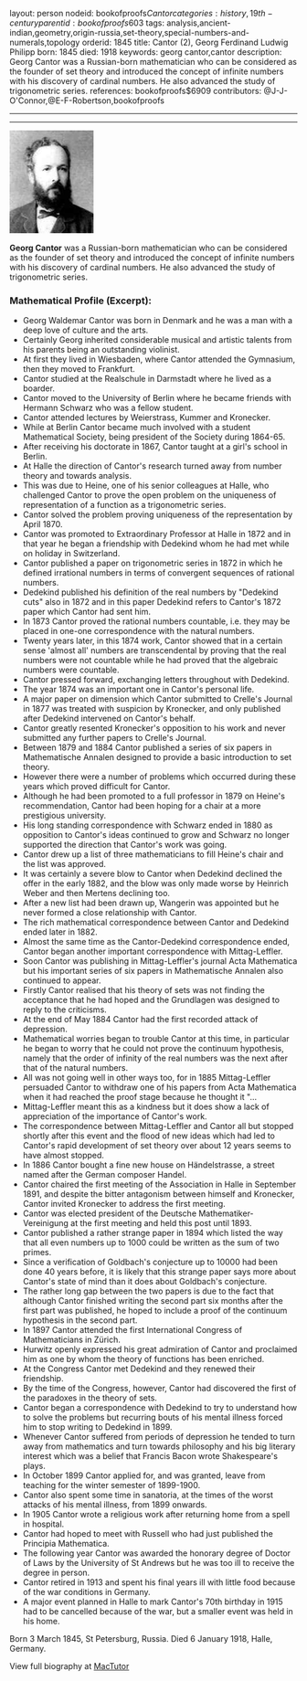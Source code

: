 layout: person
nodeid: bookofproofs$Cantor
categories: history,19th-century
parentid: bookofproofs$603
tags: analysis,ancient-indian,geometry,origin-russia,set-theory,special-numbers-and-numerals,topology
orderid: 1845
title: Cantor (2), Georg Ferdinand Ludwig Philipp
born: 1845
died: 1918
keywords: georg cantor,cantor
description: Georg Cantor was a Russian-born mathematician who can be considered as the founder of set theory and introduced the concept of infinite numbers with his discovery of cardinal numbers. He also advanced the study of trigonometric series.
references: bookofproofs$6909
contributors: @J-J-O'Connor,@E-F-Robertson,bookofproofs

---



---

![Cantor.jpg](https://github.com/bookofproofs/bookofproofs.github.io/blob/main/_sources/_assets/images/portraits/Cantor.jpg?raw=true)

**Georg Cantor** was a Russian-born mathematician who can be considered as the founder of set theory and introduced the concept of infinite numbers with his discovery of cardinal numbers. He also advanced the study of trigonometric series.

### Mathematical Profile (Excerpt):
* Georg Waldemar Cantor was born in Denmark and he was a man with a deep love of culture and the arts.
* Certainly Georg inherited considerable musical and artistic talents from his parents being an outstanding violinist.
* At first they lived in Wiesbaden, where Cantor attended the Gymnasium, then they moved to Frankfurt.
* Cantor studied at the Realschule in Darmstadt where he lived as a boarder.
* Cantor moved to the University of Berlin where he became friends with Hermann Schwarz who was a fellow student.
* Cantor attended lectures by Weierstrass, Kummer and Kronecker.
* While at Berlin Cantor became much involved with a student Mathematical Society, being president of the Society during 1864-65.
* After receiving his doctorate in 1867, Cantor taught at a girl's school in Berlin.
* At Halle the direction of Cantor's research turned away from number theory and towards analysis.
* This was due to Heine, one of his senior colleagues at Halle, who challenged Cantor to prove the open problem on the uniqueness of representation of a function as a trigonometric series.
* Cantor solved the problem proving uniqueness of the representation by April 1870.
* Cantor was promoted to Extraordinary Professor at Halle in 1872 and in that year he began a friendship with Dedekind whom he had met while on holiday in Switzerland.
* Cantor published a paper on trigonometric series in 1872 in which he defined irrational numbers in terms of convergent sequences of rational numbers.
* Dedekind published his definition of the real numbers by "Dedekind cuts" also in 1872 and in this paper Dedekind refers to Cantor's 1872 paper which Cantor had sent him.
* In 1873 Cantor proved the rational numbers countable, i.e. they may be placed in one-one correspondence with the natural numbers.
* Twenty years later, in this 1874 work, Cantor showed that in a certain sense 'almost all' numbers are transcendental by proving that the real numbers were not countable while he had proved that the algebraic numbers were countable.
* Cantor pressed forward, exchanging letters throughout with Dedekind.
* The year 1874 was an important one in Cantor's personal life.
* A major paper on dimension which Cantor submitted to Crelle's Journal in 1877 was treated with suspicion by Kronecker, and only published after Dedekind intervened on Cantor's behalf.
* Cantor greatly resented Kronecker's opposition to his work and never submitted any further papers to Crelle's Journal.
* Between 1879 and 1884 Cantor published a series of six papers in Mathematische Annalen designed to provide a basic introduction to set theory.
* However there were a number of problems which occurred during these years which proved difficult for Cantor.
* Although he had been promoted to a full professor in 1879 on Heine's recommendation, Cantor had been hoping for a chair at a more prestigious university.
* His long standing correspondence with Schwarz ended in 1880 as opposition to Cantor's ideas continued to grow and Schwarz no longer supported the direction that Cantor's work was going.
* Cantor drew up a list of three mathematicians to fill Heine's chair and the list was approved.
* It was certainly a severe blow to Cantor when Dedekind declined the offer in the early 1882, and the blow was only made worse by Heinrich Weber and then Mertens declining too.
* After a new list had been drawn up, Wangerin was appointed but he never formed a close relationship with Cantor.
* The rich mathematical correspondence between Cantor and Dedekind ended later in 1882.
* Almost the same time as the Cantor-Dedekind correspondence ended, Cantor began another important correspondence with Mittag-Leffler.
* Soon Cantor was publishing in Mittag-Leffler's journal Acta Mathematica but his important series of six papers in Mathematische Annalen also continued to appear.
* Firstly Cantor realised that his theory of sets was not finding the acceptance that he had hoped and the Grundlagen was designed to reply to the criticisms.
* At the end of May 1884 Cantor had the first recorded attack of depression.
* Mathematical worries began to trouble Cantor at this time, in particular he began to worry that he could not prove the continuum hypothesis, namely that the order of infinity of the real numbers was the next after that of the natural numbers.
* All was not going well in other ways too, for in 1885 Mittag-Leffler persuaded Cantor to withdraw one of his papers from Acta Mathematica when it had reached the proof stage because he thought it "...
* Mittag-Leffler meant this as a kindness but it does show a lack of appreciation of the importance of Cantor's work.
* The correspondence between Mittag-Leffler and Cantor all but stopped shortly after this event and the flood of new ideas which had led to Cantor's rapid development of set theory over about 12 years seems to have almost stopped.
* In 1886 Cantor bought a fine new house on Händelstrasse, a street named after the German composer Handel.
* Cantor chaired the first meeting of the Association in Halle in September 1891, and despite the bitter antagonism between himself and Kronecker, Cantor invited Kronecker to address the first meeting.
* Cantor was elected president of the Deutsche Mathematiker-Vereinigung at the first meeting and held this post until 1893.
* Cantor published a rather strange paper in 1894 which listed the way that all even numbers up to 1000 could be written as the sum of two primes.
* Since a verification of Goldbach's conjecture up to 10000 had been done 40 years before, it is likely that this strange paper says more about Cantor's state of mind than it does about Goldbach's conjecture.
* The rather long gap between the two papers is due to the fact that although Cantor finished writing the second part six months after the first part was published, he hoped to include a proof of the continuum hypothesis in the second part.
* In 1897 Cantor attended the first International Congress of Mathematicians in Zürich.
* Hurwitz openly expressed his great admiration of Cantor and proclaimed him as one by whom the theory of functions has been enriched.
* At the Congress Cantor met Dedekind and they renewed their friendship.
* By the time of the Congress, however, Cantor had discovered the first of the paradoxes in the theory of sets.
* Cantor began a correspondence with Dedekind to try to understand how to solve the problems but recurring bouts of his mental illness forced him to stop writing to Dedekind in 1899.
* Whenever Cantor suffered from periods of depression he tended to turn away from mathematics and turn towards philosophy and his big literary interest which was a belief that Francis Bacon wrote Shakespeare's plays.
* In October 1899 Cantor applied for, and was granted, leave from teaching for the winter semester of 1899-1900.
* Cantor also spent some time in sanatoria, at the times of the worst attacks of his mental illness, from 1899 onwards.
* In 1905 Cantor wrote a religious work after returning home from a spell in hospital.
* Cantor had hoped to meet with Russell who had just published the Principia Mathematica.
* The following year Cantor was awarded the honorary degree of Doctor of Laws by the University of St Andrews but he was too ill to receive the degree in person.
* Cantor retired in 1913 and spent his final years ill with little food because of the war conditions in Germany.
* A major event planned in Halle to mark Cantor's 70th  birthday in 1915 had to be cancelled because of the war, but a smaller event was held in his home.

Born 3 March 1845, St Petersburg, Russia. Died 6 January 1918, Halle, Germany.

View full biography at [MacTutor](https://mathshistory.st-andrews.ac.uk/Biographies/Cantor/)
